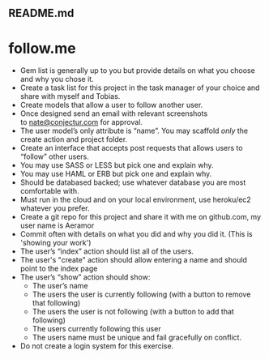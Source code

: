 README.md
------------

follow.me
============

* Gem list is generally up to you but provide details on what you choose and why you chose it.
* Create a task list for this project in the task manager of your choice and share with myself and Tobias.
* Create models that allow a user to follow another user.
* Once designed send an email with relevant screenshots to nate@conjectur.com for approval. 
* The user model’s only attribute is “name”. You may scaffold *only* the create action and project folder.
* Create an interface that accepts post requests that allows users to “follow” other users.
* You may use SASS or LESS but pick one and explain why.
* You may use HAML or ERB but pick one and explain why.
* Should be databased backed; use whatever database you are most comfortable with. 
* Must run in the cloud and on your local environment, use heroku/ec2 whatever you prefer.
* Create a git repo for this project and share it with me on github.com, my user name is Aeramor
* Commit often with details on what you did and why you did it. (This is 'showing your work')
* The user’s “index” action should list all of the users.
* The user's "create" action should allow entering a name and should point to the index page
* The user’s “show” action should show:
    * The user’s name
    * The users the user is currently following (with a button to remove that following)
    * The users the user is not following (with a button to add that following)
    * The users currently following this user
    * The users name must be unique and fail gracefully on conflict.
* Do not create a login system for this exercise.
